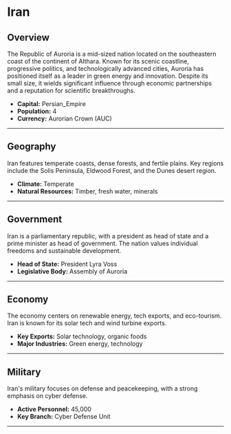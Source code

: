 # Iran

## Overview
The Republic of Auroria is a mid-sized nation located on the southeastern coast of the continent of Althara. Known for its scenic coastline, progressive politics, and technologically advanced cities, Auroria has positioned itself as a leader in green energy and innovation. Despite its small size, it wields significant influence through economic partnerships and a reputation for scientific breakthroughs.

- **Capital:** Persian_Empire
- **Population:** 4
- **Currency:** Aurorian Crown (AUC)

---

## Geography
Iran features temperate coasts, dense forests, and fertile plains. Key regions include the Solis Peninsula, Eldwood Forest, and the Dunes desert region.

- **Climate:** Temperate
- **Natural Resources:** Timber, fresh water, minerals

---

## Government
Iran is a parliamentary republic, with a president as head of state and a prime minister as head of government. The nation values individual freedoms and sustainable development.

- **Head of State:** President Lyra Voss
- **Legislative Body:** Assembly of Auroria

---

## Economy
The economy centers on renewable energy, tech exports, and eco-tourism. Iran is known for its solar tech and wind turbine exports.

- **Key Exports:** Solar technology, organic foods
- **Major Industries:** Green energy, technology

---

## Military
Iran's military focuses on defense and peacekeeping, with a strong emphasis on cyber defense.

- **Active Personnel:** 45,000
- **Key Branch:** Cyber Defense Unit

---

